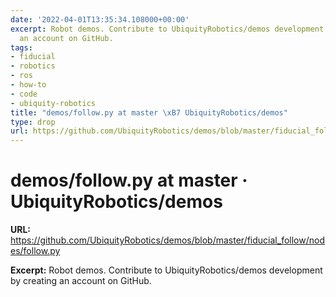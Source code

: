 ```yaml
---
date: '2022-04-01T13:35:34.108000+00:00'
excerpt: Robot demos. Contribute to UbiquityRobotics/demos development by creating
  an account on GitHub.
tags:
- fiducial
- robotics
- ros
- how-to
- code
- ubiquity-robotics
title: "demos/follow.py at master \xB7 UbiquityRobotics/demos"
type: drop
url: https://github.com/UbiquityRobotics/demos/blob/master/fiducial_follow/nodes/follow.py
---
```


# demos/follow.py at master · UbiquityRobotics/demos

**URL:** https://github.com/UbiquityRobotics/demos/blob/master/fiducial_follow/nodes/follow.py

**Excerpt:** Robot demos. Contribute to UbiquityRobotics/demos development by creating an account on GitHub.
